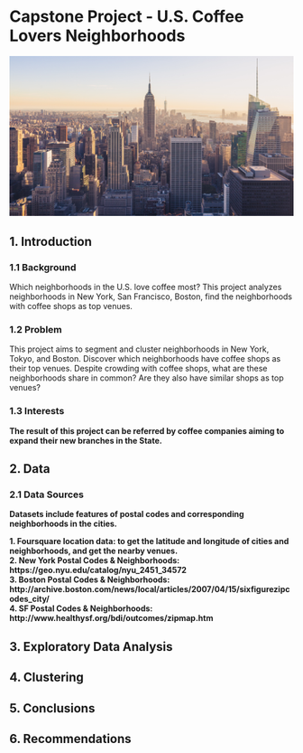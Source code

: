 <!DOCTYPE HTML>
<html lang="en">
<body>
	<h1> Capstone Project - U.S. Coffee Lovers Neighborhoods </h1>
	<img src = "https://github.com/vanessaaleung/Coursera_Capstone/blob/master/The%20Battle%20of%20Neighborhoods/jonathan-riley-VW8MUbHyxCU-unsplash.jpg">
	<h2> 1. Introduction </h2>
	<h3> 1.1 Background </h3>
	<p>
		Which neighborhoods in the U.S. love coffee most? This project analyzes neighborhoods in New York, San Francisco, Boston, find the neighborhoods with coffee shops as top venues. 
	<h3> 1.2 Problem </h3>
	<p>
		This project aims to segment and cluster neighborhoods in New York, Tokyo, and Boston. Discover which neighborhoods have coffee shops as their top venues. Despite crowding with coffee shops, what are these neighborhoods share in common? Are they also have similar shops as top venues?
	<h3> 1.3 Interests </h3>
	<p>
		<b> The result of this project can be referred by coffee companies aiming to expand their new branches in the State.
	</p>
	<h2> 2. Data </h2>
	<h3> 2.1 Data Sources </h3>
	<p>
		Datasets include features of postal codes and corresponding neighborhoods in the cities.
	</p>
	<p>
		1. Foursquare location data: to get the latitude and longitude of cities and neighborhoods, and get the nearby venues. </br>
		2. New York Postal Codes & Neighborhoods: https://geo.nyu.edu/catalog/nyu_2451_34572 </br>
		3. Boston Postal Codes & Neighborhoods: http://archive.boston.com/news/local/articles/2007/04/15/sixfigurezipcodes_city/ </br>
		4. SF Postal Codes & Neighborhoods: http://www.healthysf.org/bdi/outcomes/zipmap.htm </br>
	</p>
	<h2> 3. Exploratory Data Analysis </h2>
	<h2> 4. Clustering </h2>
	<h2> 5. Conclusions </h2>
	<h2> 6. Recommendations </h2>
</body>
</html>
